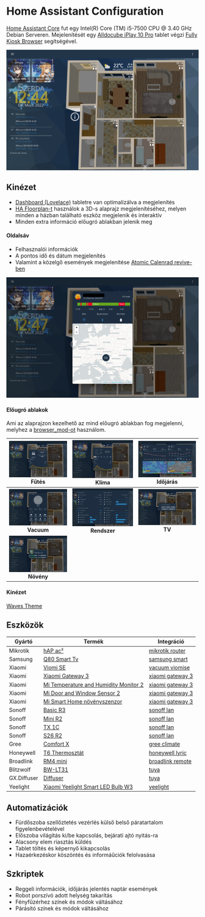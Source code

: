 # Home Assistant Configuration

[Home Assistant Core](https://www.home-assistant.io/installation/#compare-installation-methods) fut egy Intel(R) Core (TM) i5-7500 CPU @ 3.40 GHz Debian Serveren. Mejelenítését egy [Alldocube iPlay 10 Pro](https://www.alldocube.com/en/products/iplay10pro/) tablet végzi [Fully Kiosk Browser](https://www.fully-kiosk.com/#get-kiosk-apps) segítségével.

![lovelance](https://github.com/MackoMici/hass-core-config/blob/05a3491ac6e59330f02a7574c0858129abf68554/readme-img/lovelance.png)

## Kinézet

* [Dashboard (Lovelace)](https://www.home-assistant.io/lovelace/) tabletre van optimalízálva a megjelenítés
* [HA Floorplan-t](https://github.com/ExperienceLovelace/ha-floorplan) használok a 3D-s alaprajz megjelenítéséhez, melyen minden a házban található eszköz megjelenik és interaktív
* Minden extra információ előugró ablakban jelenik meg

#### Oldalsáv

* Felhasznalói információk
* A pontos idő és dátum megjelenítés
* Valamint a közelgő események megjelenítése [Atomic Calenrad revive-ben](https://github.com/totaldebug/atomic-calendar-revive)

![user](https://github.com/MackoMici/hass-core-config/blob/05a3491ac6e59330f02a7574c0858129abf68554/readme-img/user.png)

#### Előugró ablakok

Ami az alaprajzon kezelhető az mind előugró ablakban fog megjelenni, melyhez a [browser_mod-ot](https://github.com/thomasloven/hass-browser_mod) használom.


| [![futes](https://github.com/MackoMici/hass-core-config/blob/05a3491ac6e59330f02a7574c0858129abf68554/readme-img/futes.png)](https://github.com/MackoMici/hass-core-config/blob/05a3491ac6e59330f02a7574c0858129abf68554/readme-img/futes.png)<br>Fűtés | [![klima](https://github.com/MackoMici/hass-core-config/blob/05a3491ac6e59330f02a7574c0858129abf68554/readme-img/klima.png)](https://github.com/MackoMici/hass-core-config/blob/05a3491ac6e59330f02a7574c0858129abf68554/readme-img/klima.png)<br>Klíma | [![idojaras](https://github.com/MackoMici/hass-core-config/blob/9b0df21fb79d5c0196ace51703a7700cf0792f31/readme-img/idojaras.png)](https://github.com/MackoMici/hass-core-config/blob/9b0df21fb79d5c0196ace51703a7700cf0792f31/readme-img/idojaras.png)<br>Időjárás |
|:---:|:---:|:---:|
| [![vacuum](https://github.com/MackoMici/hass-core-config/blob/05a3491ac6e59330f02a7574c0858129abf68554/readme-img/vacuum.png)](https://github.com/MackoMici/hass-core-config/blob/05a3491ac6e59330f02a7574c0858129abf68554/readme-img/vacuum.png)<br>**Vacuum** | [![rendszer](https://github.com/MackoMici/hass-core-config/blob/05a3491ac6e59330f02a7574c0858129abf68554/readme-img/rendszer.png)](https://github.com/MackoMici/hass-core-config/blob/05a3491ac6e59330f02a7574c0858129abf68554/readme-img/rendszer.png)<br>**Rendszer** | [![tv](https://github.com/MackoMici/hass-core-config/blob/05a3491ac6e59330f02a7574c0858129abf68554/readme-img/tv.png)](https://github.com/MackoMici/hass-core-config/blob/05a3491ac6e59330f02a7574c0858129abf68554/readme-img/tv.png)<br>**TV** |
| [![flora](https://github.com/MackoMici/hass-core-config/blob/05a3491ac6e59330f02a7574c0858129abf68554/readme-img/flora.png)](https://github.com/MackoMici/hass-core-config/blob/05a3491ac6e59330f02a7574c0858129abf68554/readme-img/flora.png)<br>**Növény** |

#### Kinézet

[Waves Theme](https://github.com/tgcowell/waves)

## Eszközök

| Gyártó | Termék | Integráció |
|---|---|---|
| Mikrotik | [hAP ac²](https://mikrotik.com/product/hap_ac2) | [mikrotik router](https://github.com/tomaae/homeassistant-mikrotik_router) |
| Samsung | [Q80 Smart Tv](https://www.samsung.com/hu/tvs/qled-tv/q80t-65-inch-qled-4k-smart-tv-qe65q80tatxxh/) | [samsung smart](https://github.com/ollo69/ha-samsungtv-smart) |
| Xiaomi | [Viomi SE](https://www.viomi.com/robot-vacuums/viomi-se) | [vacuum viomise](https://github.com/marotoweb/home-assistant-vacuum-viomise) |
| Xiaomi | [Xiaomi Gateway 3](https://xiaomishop.hu/mi-smart-home-hub-cn-valtozat-zigbee-30-gateway-okosotthon-kozponti-egyseg) | [xiaomi gateway 3](https://github.com/AlexxIT/XiaomiGateway3) |
| Xiaomi | [Mi Temperature and Humidity Monitor 2](https://xiaomishop.hu/okos-otthon/mi-temperature-and-humidity-monitor-2-bluetooth-homerseklet-es-paratartalom-mero) | [xiaomi gateway 3](https://github.com/AlexxIT/XiaomiGateway3) |
| Xiaomi | [Mi Door and Window Sensor 2](https://xiaomishop.hu/okos-otthon/szenzorok-es-kapcsolok/mi-door-and-window-sensor-2-ajto-es-ablaknyitas-erzekelo-fenyerzekelovel) | [xiaomi gateway 3](https://github.com/AlexxIT/XiaomiGateway3) |
| Xiaomi | [Mi Smart Home növényszenzor](https://xiaomishop.hu/mi_smart_home_novenyszenzor) | [xiaomi gateway 3](https://github.com/AlexxIT/XiaomiGateway3) |
| Sonoff | [Basic R3](https://itead.cc/product/sonoff-basicr3-wifi-diy-smart-switch/) | [sonoff lan](https://github.com/AlexxIT/SonoffLAN) |
| Sonoff | [Mini R2](https://itead.cc/product/sonoff-mini/) | [sonoff lan](https://github.com/AlexxIT/SonoffLAN) |
| Sonoff | [TX 1C](https://itead.cc/product/sonoff-tx-series-wifi-smart-wall-switches/) | [sonoff lan](https://github.com/AlexxIT/SonoffLAN) |
| Sonoff | [S26 R2](https://itead.cc/product/sonoff-s26-wifi-smart-plug/) | [sonoff lan](https://github.com/AlexxIT/SonoffLAN) |
| Gree | [Comfort X](https://gree-magyarorszag.hu/klima/gree-comfort-x-inverter-27-kw-klima-szett/) | [gree climate](https://www.home-assistant.io/integrations/gree) |
| Honeywell | [T6 Thermosztát](https://getconnected.honeywellhome.com/hu/t6.html) | [honeywell lyric](https://www.home-assistant.io/integrations/lyric) |
| Broadlink | [RM4 mini](https://www.broadlink.ae/product-page/broadlink-rm4-mini) | [broadlink remote](https://www.home-assistant.io/integrations/broadlink) |
| Blitzwolf | [BW-LT31](https://blitzwolf.hu/BlitzWolf-BW-LT31-smart-LED-fenycsik-5m-/10m-hossz) | [tuya](https://www.home-assistant.io/integrations/tuya) |
| GX.Diffuser | [Diffuser](https://sea.banggood.com/GX_Diffuser-Intelligent-Air-Humidifier-Essential-Oil-Diffuser-Support-for-GeogleandAlexa-Voice-Control-Negative-Ion-Purification-p-1597711.html?rmmds=myorder&cur_warehouse=CN) | [tuya](https://www.home-assistant.io/integrations/tuya) |
| Yeelight | [Xiaomi Yeelight Smart LED Bulb W3](https://www.pcx.hu/xiaomi-yeelight-smart-led-bulb-w3-multicolor-okos-izzo-yldp005-00432819) | [yeelight](https://www.home-assistant.io/integrations/yeelight) |


## Automatizációk

* Fürdőszoba szellőztetés vezérlés külső belső páratartalom figyelenbevételével
* Előszoba világítás ki/be kapcsolás, bejárati ajtó nyitás-ra
* Alacsony elem riasztás küldés
* Tablet töltés és képernyő kikapcsolás
* Hazaérkezéskor köszöntés és informáűciók felolvasása

## Szkriptek

* Reggeli információk, időjárás jelentés naptár események
* Robot porszívó adott helység takarítás
* Fényfűzérhez színek és módok váltásához
* Párásító színek és módok váltásához
